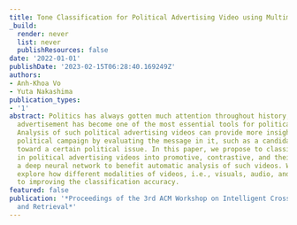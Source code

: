 ```yaml
---
title: Tone Classification for Political Advertising Video using Multimodal Cues
_build:
  render: never
  list: never
  publishResources: false
date: '2022-01-01'
publishDate: '2023-02-15T06:28:40.169249Z'
authors:
- Anh-Khoa Vo
- Yuta Nakashima
publication_types:
- '1'
abstract: Politics has always gotten much attention throughout history, and video
  advertisement has become one of the most essential tools for political communication.
  Analysis of such political advertising videos can provide more insight into the
  political campaign by evaluating the message in it, such as a candidate's attitude
  toward a certain political issue. In this paper, we propose to classify the tone
  in political advertising videos into promotive, contrastive, and their mixture using
  a deep neural network to benefit automatic analysis of such videos. We especially
  explore how different modalities of videos, i.e., visuals, audio, and text, contribute
  to improving the classification accuracy.
featured: false
publication: '*Proceedings of the 3rd ACM Workshop on Intelligent Cross-Data Analysis
  and Retrieval*'
---
```


